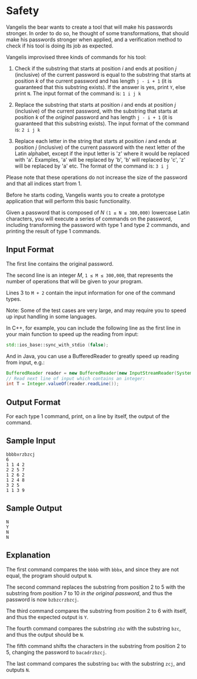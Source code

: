 # Safety
Vangelis the bear wants to create a tool that will make his passwords stronger. In order to do so, he thought of some transformations, that should make his passwords stronger when applied, and a verification method to check if his tool is doing its job as expected.

Vangelis improvised three kinds of commands for his tool:
1. Check if the substring that starts at position *i* and ends at position *j* (inclusive) of the current password is equal to the substring that starts at position *k* of the current password and has length `j - i + 1` (it is guaranteed that this substring exists). If the answer is yes, print `Y`, else print `N`. The input format of the command is: `1 i j k`

2. Replace the substring that starts at position *i* and ends at position *j* (inclusive) of the current password, with the substring that starts at position *k* of the *original* password and has length `j - i + 1` (it is guaranteed that this substring exists). The input format of the command is: `2 i j k`

3. Replace each letter in the string that starts at position *i* and ends at position *j* (inclusive) of the current password with the next letter of the Latin alphabet, except if the input letter is 'z' where it would be replaced with 'a'. Examples, 'a' will be replaced by 'b', 'b' will replaced by 'c', 'z' will be replaced by 'a' etc. The format of the command is: `3 i j`

Please note that these operations do not increase the size of the password and that all indices start from 1.

Before he starts coding, Vangelis wants you to create a prototype application that will perform this basic functionality.

Given a password that is composed of *N* `(1 ≤ N ≤ 300,000)` lowercase Latin characters, you will execute a series of commands on the password, including transforming the password with type 1 and type 2 commands, and printing the result of type 1 commands.

## Input Format
The first line contains the original password.

The second line is an integer *M*, `1 ≤ M ≤ 300,000`, that represents the number of operations that will be given to your program.

Lines 3 to `M + 2` contain the input information for one of the command types.

Note:
Some of the test cases are very large, and may require you to speed up input handling in some languages.

In C++, for example, you can include the following line as the first line in your main function to speed up the reading from input:
```c++
std::ios_base::sync_with_stdio (false);
```

And in Java, you can use a BufferedReader to greatly speed up reading from input, e.g.:
```java
BufferedReader reader = new BufferedReader(new InputStreamReader(System.in));
// Read next line of input which contains an integer:
int T = Integer.valueOf(reader.readLine());
```

## Output Format
For each type 1 command, print, on a line by itself, the output of the command.

## Sample Input
```
bbbbxrzbzcj
6
1 1 4 2
2 2 5 7
1 2 6 2
1 2 4 8
3 2 5
1 1 3 9
```

## Sample Output
```
N
Y
N
N
```

## Explanation
The first command compares the `bbbb` with `bbbx`, and since they are not equal, the program should output `N`.

The second command replaces the substring from position 2 to 5 with the substring from position 7 to 10 *in the original password*, and thus the password is now `bzbzcrzbzcj`.

The third command compares the substring from position 2 to 6 with itself, and thus the expected output is `Y`.

The fourth command compares the substring `zbz` with the substring `bzc`, and thus the output should be `N`.

The fifth command shifts the characters in the substring from position 2 to 5, changing the password to `bacadrzbzcj`.

The last command compares the substring `bac` with the substring `zcj`, and outputs `N`.
